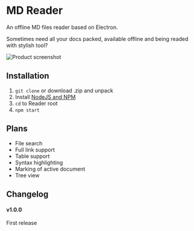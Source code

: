 # MD Reader
An offline MD files reader based on Electron.

Sometimes need all your docs packed, available offline and being readed with stylish tool?

![Product screenshot](https://pp.userapi.com/c849228/v849228683/3b2e/KV9n6U1IJxI.jpg)

## Installation
1. `git clone` or download .zip and unpack
2. Install [NodeJS and NPM](https://nodejs.org)
3. `cd` to Reader root
4. `npm start`

## Plans
 - File search
 - Full link support
 - Table support
 - Syntax highlighting
 - Marking of active document
 - Tree view

## Changelog

#### v1.0.0
First release
